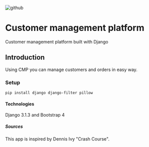 ![github](https://user-images.githubusercontent.com/63557278/100528219-90fc0880-31da-11eb-8efd-df6b8f7a2fc0.png)

# Customer management platform
Customer management platform built with Django

## Introduction
Using CMP you can manage customers and orders in easy way.

### Setup
```
pip install django django-filter pillow
```

#### Technologies
Django 3.1.3 and Bootstrap 4

##### Sources
This app is inspired by Dennis Ivy "Crash Course".
